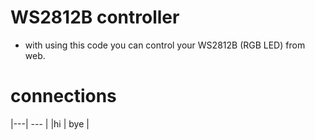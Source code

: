 # WS2812B controller
- with using this code you can control your WS2812B (RGB LED) from web.

# connections
|---| --- |
|hi | bye |
